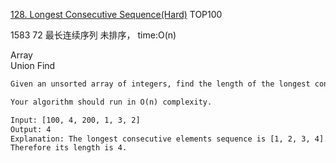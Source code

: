 [128. Longest Consecutive Sequence(Hard)](https://leetcode.com/problems/longest-consecutive-sequence/description/)
TOP100    

1583
72
最长连续序列
未排序， time:O(n)

Array  
Union Find

```html
Given an unsorted array of integers, find the length of the longest consecutive elements sequence.

Your algorithm should run in O(n) complexity.

Input: [100, 4, 200, 1, 3, 2]
Output: 4
Explanation: The longest consecutive elements sequence is [1, 2, 3, 4].
Therefore its length is 4.
```